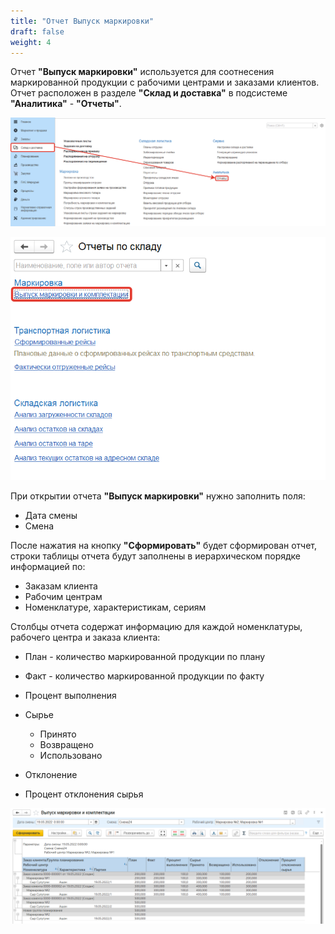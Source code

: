 ```yaml
---
title: "Отчет Выпуск маркировки"
draft: false
weight: 4
---
```


Отчет **"Выпуск маркировки"** используется для соотнесения маркированной продукции с рабочими центрами и заказами клиентов. Отчет расположен в разделе **"Склад и доставка"** в подсистеме **"Аналитика"** - **"Отчеты"**.

![1](1.png)

![2](2.png)

При открытии отчета  **"Выпуск маркировки"** нужно заполнить поля:

- Дата смены
- Смена

После нажатия на кнопку **"Сформировать"** будет сформирован отчет, строки таблицы отчета будут заполнены в иерархическом порядке информацией по:

- Заказам клиента
- Рабочим центрам
- Номенклатуре, характеристикам, сериям

Столбцы отчета содержат информацию для каждой номенклатуры, рабочего центра и заказа клиента:

- План - количество маркированной продукции по плану
- Факт - количество маркированной продукции по факту
- Процент выполнения
- Сырье

    - Принято
    - Возвращено
    - Использовано
- Отклонение
- Процент отклонения сырья

![3](3.png)